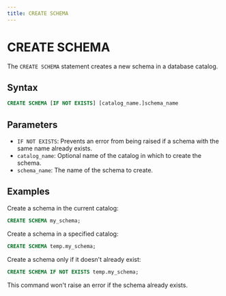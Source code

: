 ```yaml
---
title: CREATE SCHEMA
---
```


# CREATE SCHEMA

The `CREATE SCHEMA` statement creates a new schema in a database catalog.

## Syntax

```sql
CREATE SCHEMA [IF NOT EXISTS] [catalog_name.]schema_name
```

## Parameters

- `IF NOT EXISTS`: Prevents an error from being raised if a schema with the same name already exists.
- `catalog_name`: Optional name of the catalog in which to create the schema.
- `schema_name`: The name of the schema to create.

## Examples

Create a schema in the current catalog:

```sql
CREATE SCHEMA my_schema;
```

Create a schema in a specified catalog:

```sql
CREATE SCHEMA temp.my_schema;
```

Create a schema only if it doesn't already exist:

```sql
CREATE SCHEMA IF NOT EXISTS temp.my_schema;
```

This command won't raise an error if the schema already exists.
